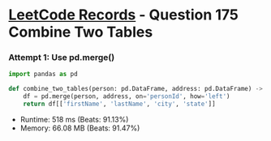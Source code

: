 # [LeetCode Records](../README.md) - Question 175 Combine Two Tables

### Attempt 1: Use pd.merge()
```py
import pandas as pd

def combine_two_tables(person: pd.DataFrame, address: pd.DataFrame) -> pd.DataFrame:
    df = pd.merge(person, address, on='personId', how='left')
    return df[['firstName', 'lastName', 'city', 'state']]
```
- Runtime: 518 ms (Beats: 91.13%)
- Memory: 66.08 MB (Beats: 91.47%)

<br>
